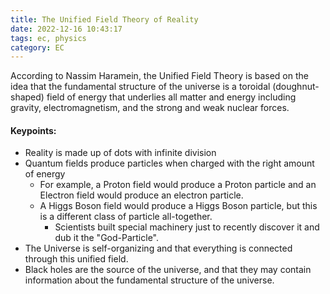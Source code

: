 ```yaml
---
title: The Unified Field Theory of Reality
date: 2022-12-16 10:43:17
tags: ec, physics
category: EC
---
```

According to Nassim Haramein, the Unified Field Theory is based on the idea that the fundamental structure of the universe is a toroidal (doughnut-shaped) field of energy that underlies all matter and energy  including gravity, electromagnetism, and the strong and weak nuclear forces.

#### Keypoints:
* Reality is made up of dots with infinite division
* Quantum fields produce particles when charged with the right amount of energy
    + For example, a Proton field would produce a Proton particle and an Electron field would produce an electron particle. 
    + A Higgs Boson field would produce a Higgs Boson particle, but this is a different class of particle all-together. 
        + Scientists built special machinery just to recently discover it and dub it the "God-Particle". 
* The Universe is self-organizing and that everything is connected through this unified field.
* Black holes are the source of the universe, and that they may contain information about the fundamental structure of the universe.
 